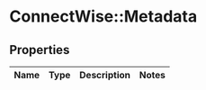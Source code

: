 # ConnectWise::Metadata

## Properties
Name | Type | Description | Notes
------------ | ------------- | ------------- | -------------


